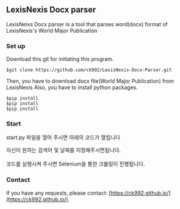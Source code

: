 ## LexisNexis Docx parser
LexisNeixs Docx parser is a tool that parses word(docx) format of LexisNexis's World Major Publication

### Set up
Download this git for initiating this program.
```
$git clone https://github.com/ck992/LexisNexis-Docx-Parser.git
```
Then, you have to download docx file(World Major Publication) from LexisNexis
Also, you have to install python packages.
```
$pip install
$pip install
$pip install
```

### Start
start.py 파일을 열어 주시면 아래의 코드가 열립니다

자신이 원하는 검색어 및 날짜를 지정해주시면됩니다. <br><br>
코드를 실행시켜 주시면 Selenium을 통한 크롤링이 진행됩니다.

### Contact
If you have any requests, please contact: [https://ck992.github.io/](https://ck992.github.io/).
